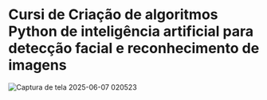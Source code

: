 #  Cursi de  Criação de algoritmos Python de inteligência artificial para detecção facial e reconhecimento de imagens

![Captura de tela 2025-06-07 020523](https://github.com/user-attachments/assets/12fc2952-e49a-40c7-8fa8-a3887a112107)
